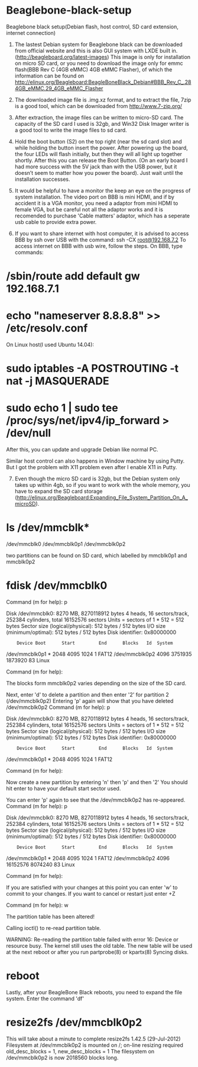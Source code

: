 # Beaglebone-black-setup
Beaglebone black setup(Debian flash, host control, SD card extension, internet connection)

1. The lastest Debian system for Beaglebone black can be downloaded from official website and this is also GUI system with LXDE built in. (http://beagleboard.org/latest-images)
This image is only for installation on micro SD card, or you need to download the image only for emmc flash(BBB Rev C (4GB eMMC) 4GB eMMC Flasher), of which the information can be found on http://elinux.org/Beagleboard:BeagleBoneBlack_Debian#BBB_Rev_C_.284GB_eMMC.29_4GB_eMMC_Flasher

2. The downloaded image file is .img.xz format, and to extract the file, 7zip is a good tool, which can be downloaded from http://www.7-zip.org/

3. After extraction, the image files can be written to micro-SD card. The capacity of the SD card I used is 32gb, and Win32 Disk Imager writer is a good tool to write the image files to sd card. 

4. Hold the boot button (S2) on the top right (near the sd card slot) and while holding the button insert the power. After powering up the board, the four LEDs will flash initially, but then they will all light up together shortly. After this you can release the Boot Button. (On an early board I had more success with the 5V jack than with the USB power, but it doesn’t seem to matter how you power the board). Just wait until the installation successes. 

5. It would be helpful to have a monitor the keep an eye on the progress of system installation. The video port on BBB is mini HDMI, and if by accident it is a VGA monitor, you need a adaptor from mini HDMI to female VGA, but be careful not all the adaptor works and it is recomended to purchase 'Cable matters' adaptor, which has a seperate usb cable to provide extra power. 

6. If you want to share internet with host computer, it is advised to access BBB by ssh over USB with the command: ssh -CX root@192.168.7.2
To access internet on BBB with usb wire, follow the steps.
On BBB, type commands:
  # /sbin/route add default gw 192.168.7.1
  # echo "nameserver 8.8.8.8" >> /etc/resolv.conf
On Linux host(I used Ubuntu 14.04):
  # sudo iptables -A POSTROUTING -t nat -j MASQUERADE
  # sudo echo 1 | sudo tee /proc/sys/net/ipv4/ip_forward > /dev/null

After this, you can update and upgrade Debian like normal PC. 

Similar host control can also happens in Window machine by using Putty. But I got the problem with X11 problem even after I enable X11 in Putty. 

7. Even though the micro SD card is 32gb, but the Debian system only takes up within 4gb, so if you want to work with the whole memory, you have to expand the SD card storage (http://elinux.org/Beagleboard:Expanding_File_System_Partition_On_A_microSD). 
# ls /dev/mmcblk*
/dev/mmcblk0
/dev/mmcblk0p1
/dev/mmcblk0p2

two partitions can be found on SD card, which labelled by mmcblk0p1 and mmcblk0p2

# fdisk /dev/mmcblk0

Command (m for help): p

Disk /dev/mmcblk0: 8270 MB, 8270118912 bytes
4 heads, 16 sectors/track, 252384 cylinders, total 16152576 sectors
Units = sectors of 1 * 512 = 512 bytes
Sector size (logical/physical): 512 bytes / 512 bytes
I/O size (minimum/optimal): 512 bytes / 512 bytes
Disk identifier: 0x80000000

        Device Boot      Start         End      Blocks   Id  System
/dev/mmcblk0p1   *        2048        4095        1024    1  FAT12
/dev/mmcblk0p2            4096     3751935     1873920   83  Linux

Command (m for help):

The blocks form mmcblk0p2 varies depending on the size of the SD card.

Next, enter 'd' to delete a partition and then enter '2' for partition 2 (/dev/mmcblk0p2)
Entering 'p' again will show that you have deleted /dev/mmcblk0p2
Command (m for help): p

Disk /dev/mmcblk0: 8270 MB, 8270118912 bytes
4 heads, 16 sectors/track, 252384 cylinders, total 16152576 sectors
Units = sectors of 1 * 512 = 512 bytes
Sector size (logical/physical): 512 bytes / 512 bytes
I/O size (minimum/optimal): 512 bytes / 512 bytes
Disk identifier: 0x80000000

        Device Boot      Start         End      Blocks   Id  System
/dev/mmcblk0p1   *        2048        4095        1024    1  FAT12

Command (m for help):

Now create a new partition by entering 'n' then 'p' and then '2'
You should hit enter to have your default start sector used. 

You can enter 'p' again to see that the /dev/mmcblk0p2 has re-appeared.
Command (m for help): p

Disk /dev/mmcblk0: 8270 MB, 8270118912 bytes
4 heads, 16 sectors/track, 252384 cylinders, total 16152576 sectors
Units = sectors of 1 * 512 = 512 bytes
Sector size (logical/physical): 512 bytes / 512 bytes
I/O size (minimum/optimal): 512 bytes / 512 bytes
Disk identifier: 0x80000000

        Device Boot      Start         End      Blocks   Id  System
/dev/mmcblk0p1   *        2048        4095        1024    1  FAT12
/dev/mmcblk0p2            4096    16152576     8074240   83  Linux

Command (m for help):

If you are satisfied with your changes at this point you can enter 'w' to commit to your changes. If you want to cancel or restart just enter <CTRL>+Z

Command (m for help): w

The partition table has been altered!

Calling ioctl() to re-read partition table.

WARNING: Re-reading the partition table failed with error 16: Device or resource busy.
The kernel still uses the old table. The new table will be used at
the next reboot or after you run partprobe(8) or kpartx(8)
Syncing disks.

# reboot

Lastly, after your BeagleBone Black reboots, you need to expand the file system. Enter the command 'df'
# resize2fs /dev/mmcblk0p2
This will take about a minute to complete 
resize2fs 1.42.5 (29-Jul-2012)
Filesystem at /dev/mmcblk0p2 is mounted on /; on-line resizing required
old_desc_blocks = 1, new_desc_blocks = 1
The filesystem on /dev/mmcblk0p2 is now 2018560 blocks long.

